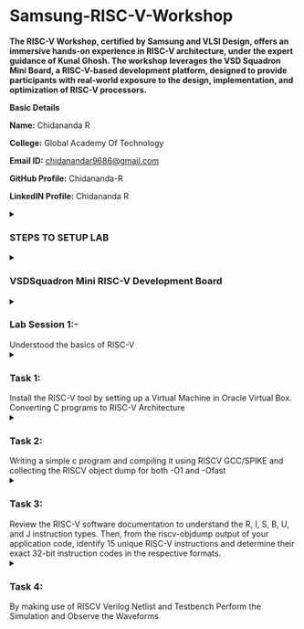 # Samsung-RISC-V-Workshop
**The RISC-V Workshop, certified by Samsung and VLSI Design, offers an immersive hands-on experience in RISC-V architecture, under the expert guidance of Kunal Ghosh. The workshop leverages the VSD Squadron Mini Board, a RISC-V-based development platform, designed to provide participants with real-world exposure to the design, implementation, and optimization of RISC-V processors.**

<b>Basic Details</b>

<b>Name:</b> Chidananda R

<b>College:</b> Global Academy Of Technology

<b>Email ID:</b> chidanandar9686@gmail.com

<b>GitHub Profile:</b> Chidananda-R

<b>LinkedIN Profile:</b> Chidananda R


<details>
<summary><h3> STEPS TO SETUP LAB</h3> </summary>

![Virtual Box for VSD Workshop](https://github.com/user-attachments/assets/ea63fc96-788b-4694-9d87-ad76b39f49cc)
![Step1](https://github.com/user-attachments/assets/840f4d2c-aff1-4262-a966-e83a91c9811b)
![Step2](https://github.com/user-attachments/assets/0f0dd290-9230-4e8c-ab70-0a4a3a0933a2)
![Step3](https://github.com/user-attachments/assets/fee0f92b-42b5-4207-afef-dedb8fba5b75)
![Step4](https://github.com/user-attachments/assets/17c789fb-bacb-4ed5-a795-7647e95f1c46)
![Step5](https://github.com/user-attachments/assets/576f5795-2ace-4e95-93b0-f7857b2a93b8)
![Step6](https://github.com/user-attachments/assets/0dff82ec-b1b9-45f0-b0e9-b5143a01c3d1)
![Step7](https://github.com/user-attachments/assets/a8d55604-2579-4c4f-a970-2d3ae5e329cb)
![Step8](https://github.com/user-attachments/assets/1bc2459f-e020-4b50-a305-7c30588c1cf0)

**VSD SQUADRON BOARD**

![VSD Squadron Mini RISC-V development board](https://github.com/user-attachments/assets/9519c12c-8542-4401-8c5d-ef7841ddf0fe)
![VSD Squadron Board Power Supply](https://github.com/user-attachments/assets/284cc06e-89f3-4205-a7f5-4f63055be284)
![VSD Squadron Mini Board Top View](https://github.com/user-attachments/assets/68118a48-bafa-45b8-9338-e4aad79f1d2c)
</details>


<details>
<summary> <h3>VSDSquadron Mini RISC-V Development Board</h3> </summary>


The VSDSquadron Mini RISC-V Development Board is a powerful yet compact embedded system platform designed to give developers an efficient and flexible environment for working with RISC-V based applications. Powered by the CH32V003F4U6 chip, this development board is optimized for high-performance computing tasks, supporting versatile peripherals and communication protocols.

Key Features and Specifications

Core Processor:

Processor: The board is driven by the CH32V003F4U6 chip, featuring a 32-bit RISC-V core based on the RV32EC instruction set. This architecture is ideal for applications requiring energy-efficient computing without sacrificing processing power.

Interrupt Management: Supports 2-level interrupt nesting, making it suitable for more complex, real-time embedded systems.

Clock Speed: Operates with a 24 MHz system clock, providing a stable and efficient environment for development.

Clock and Reset Systems:

Internal Oscillators:

A factory-trimmed 24 MHz RC oscillator provides the primary system clock, ensuring accuracy and stability.
A 128 kHz RC oscillator is also available for low-power or low-frequency applications.

External Clocking: The board offers an option to connect an external 24 MHz oscillator for applications requiring more precise or higher frequency timing.

General-Purpose I/O (GPIO):

Flexible I/O Options: The board offers 15 I/O ports spread across 3 groups of GPIO. These ports allow for extensive peripheral connectivity and can be mapped to external interrupts for event-driven programming.

High Expandability: These GPIO ports can be used for a wide variety of purposes, from simple digital input/output to more complex interfacing with sensors, displays, and other devices.

Communication Interfaces:

USART (Universal Asynchronous Receiver-Transmitter): Provides standard serial communication for interfacing with UART-based peripherals.

I2C (Inter-Integrated Circuit): A widely used protocol for communication with low-speed peripherals like sensors, EEPROMs, and RTCs.

SPI (Serial Peripheral Interface): Supports high-speed data exchange with SPI-based devices, ideal for interfacing with displays, SD cards, and other high-speed peripherals.

Memory:

SRAM: The board includes 2 KB of SRAM, used for volatile data storage during program execution.

Program Memory: 16 KB of CodeFlash is available for storing user programs.

Bootloader Memory: An additional 1920 bytes of memory is reserved for the bootloader, ensuring easy updates and reprogramming of the system.

On-board Programming:

Integrated Programming Solution: The CH32V305FBP6 chip on the board supports single-wire programming, meaning developers can program the chip without needing an external programmer or adapter.

USB-C Connectivity: Simply connect the board via the USB-C port to start programming and debugging, streamlining the development process and saving time on hardware setup.

Enhanced Development Workflow: The built-in programmer makes code deployment and debugging straightforward, enhancing development efficiency and reducing the need for additional hardware.

Kit Contents:

1 x VSDSquadron Mini RISC-V Development Board featuring the CH32V003F4U6 processor and all necessary components to begin development right out of the box.
Why Choose the VSDSquadron Mini RISC-V Development Board?
Cost-Effective and Efficient: With built-in programming features and a wide range of interfaces, this board provides exceptional value for both hobbyists and professional developers.

Versatile and Scalable: The rich set of GPIOs and communication protocols ensures the board can be used in a wide variety of applications, from simple I/O projects to more complex embedded systems.

Seamless Development: The integrated USB-C programmer and direct RISC-V support streamline the entire development process, making it easy to get started and quickly deploy custom code.

BLOCK DIAGRAM
![image](https://github.com/user-attachments/assets/f4f568f2-d25e-41ee-8398-5521f424224a)

Web Resources

For in-depth technical documentation and further details about the VSDSquadron Mini RISC-V Development Board and the CH32V003F4U6 RISC-V SoC, please refer to the following resources:

CH32V003F4U6 RISC-V SoC Datasheet: This datasheet provides comprehensive technical specifications, electrical characteristics, and functional descriptions of the CH32V003F4U6 chip. It’s a vital resource for understanding the processor’s performance and capabilities.

CH32V003F4U6 RISC-V SoC Reference Manual: The reference manual offers detailed insights into the programming model, system configuration, and architecture of the CH32V003F4U6. It’s an indispensable guide for developers looking to fully leverage the capabilities of this SoC.

These documents will equip you with the necessary knowledge to optimize the use of the VSDSquadron Mini RISC-V Development Board in your projects.

1.4 Board Overview

![VSD Squadron Mini RISC-V development board](https://github.com/user-attachments/assets/9519c12c-8542-4401-8c5d-ef7841ddf0fe)

The VSDSquadron Mini RISC-V Development Board is designed around the versatile CH32V003F4U6 RISC-V System on Chip (SoC), offering a comprehensive set of features to facilitate the development of high-performance embedded systems. Below is an overview of its most important capabilities:

Key Features:
On-board 24MHz RC Oscillator: The board integrates a 24 MHz factory-trimmed RC oscillator, ensuring stable and precise clocking for all system operations. This provides a reliable timing source for your embedded applications.

Flexible GPIO Ports: With 3 groups of GPIO ports offering a total of 15 I/O pins, the board allows you to easily interface with a wide range of peripherals. These pins can be configured for digital input/output and mapped to external interrupts for event-driven designs.

Comprehensive Communication Interfaces:

USART: Serial communication via USART enables seamless interaction with UART-based peripherals such as sensors, GPS modules, and other serial devices.
I2C: The I2C interface simplifies communication with low-speed devices like EEPROMs, sensors, and real-time clocks, allowing easy integration of various components.
SPI: The SPI interface provides high-speed data exchange, making it ideal for peripherals like SD cards, displays, and high-speed sensors.
Memory:

2KB SRAM: This provides volatile memory for dynamic data storage during program execution, ensuring smooth runtime operations.
16KB CodeFlash: A dedicated non-volatile memory for storing program code, ensuring the persistence of your application data even when the board is powered off.
Integrated On-board Programmer: The CH32V305FBP6 chip on the board supports single-wire programming, which allows for easy firmware updates and debugging. You can program the device directly through the USB-C connection, eliminating the need for external programming tools or adapters.


Form Factor
The VSDSquadron Mini RISC-V Development Board is designed to be compact yet powerful, making it ideal for embedded projects where space is at a premium. Below are the precise physical dimensions and key measurements:

Form Factor: 50.00 x 28.00 mm
Maximum Component Height (Top Side): 8 mm
Maximum Component Height (Bottom Side): 1 mm
These dimensions provide a versatile form factor, allowing you to easily integrate the board into a variety of custom enclosures or embedded systems.

![VSD Squadron Board Power Supply](https://github.com/user-attachments/assets/284cc06e-89f3-4205-a7f5-4f63055be284)
</details>

<details>
  <summary><h3>Lab Session 1:-</h3> Understood the basics of RISC-V </summary>
  
To write a Cprogram to multiply n numbers and converting it to the RISC-V Architecture

  ![multiply](https://github.com/user-attachments/assets/0e1aa642-58a3-4be2-8ac0-bc12ec7c9e75)

  Usage of RISC-V Architecture and Openlane
  
   ![day1](https://github.com/user-attachments/assets/237d2b91-e75c-47d9-b430-3112beb819d6)

  ![lab1](https://github.com/user-attachments/assets/67232ca4-bcba-4cbe-8244-60f3405be021)

  ![Day1 1](https://github.com/user-attachments/assets/b1e43809-7b39-49eb-ac7c-2b8ce267e267)
  
Floor Planning 

  ![floor plan](https://github.com/user-attachments/assets/4bcff685-8d4e-4f84-933e-e1a106c64b11)
  
cts

  ![cts](https://github.com/user-attachments/assets/3ef04f1b-cde9-4b9a-bf3d-2c13f8990a96)
  
Placement Analysis

  ![placement analysis](https://github.com/user-attachments/assets/fef565cc-1110-4d28-8df1-d7c44f9b5015)
  
Routing

  ![routing](https://github.com/user-attachments/assets/1a84ba9a-4e87-4610-816f-f838355a561d)


</details>

<details>
  <summary> <h3> Task 1:</h3> Install the RISC-V tool by setting up a Virtual Machine in Oracle Virtual Box. Converting C programs to RISC-V Architecture</summary>
  
  Installing RISC-V toolchain in Virtual Box
  
  ![Virtual Box for VSD Workshop](https://github.com/user-attachments/assets/e005aec7-3a2f-4b31-9798-eff27cef1dab)
  ![Virtual Box](https://github.com/user-attachments/assets/337daef5-02f4-448c-990e-fe6154a10b04)



  Creating a simple program in C to find sum of n numbers

  ![sum1ton_command](https://github.com/user-attachments/assets/f5cf99bd-c3a0-4aa5-b7d6-fe94f8c5ef47)
![writing c program](https://github.com/user-attachments/assets/c77cc4f4-d89d-49b2-830f-db1bd409e40e)

Main Function in RISCV Architecture

![riscv codes](https://github.com/user-attachments/assets/6f704b6a-a984-44c4-b6c6-6ecd24f75c11)
![main prg](https://github.com/user-attachments/assets/11d91534-fef6-40db-8247-baeac45173f7)
![verifying using calculator](https://github.com/user-attachments/assets/0e25064f-d6d2-4548-8544-1ea0e6a38a3d)

Running in Ofast Option in Riscv Architecture

![fast](https://github.com/user-attachments/assets/1a9418b0-64c3-4e04-ba3f-e01a68a77272)
![Verifying fast with calci](https://github.com/user-attachments/assets/111056ce-e31e-475d-8e5a-c24c6848928f)

</details>

<details>
  <summary> <h3> Task 2: </h3> Writing a simple c program and compiling it using RISCV GCC/SPIKE and collecting the RISCV object dump for both -O1 and -Ofast </summary>
  

  Main function of Sum of n numbers in -Ofast Option in RISCV64:

  ![Main function to find sum of n no in Ofast](https://github.com/user-attachments/assets/5b97ee62-c985-42ec-a399-425943b62743)

  Debugging   Sum of n numbers in -Ofast in SPIKE:

  ![Running and debugging addition of n no using spike ](https://github.com/user-attachments/assets/cf7da192-6de5-4922-bb6b-8484523faa30)

  Simple C Program to find Product of n numbers:

  ![c program to find product of n numbers](https://github.com/user-attachments/assets/eac9441a-22c4-4e19-9023-8a17a9165192)

  Main function of product of n numbers in -O1 Option in RISCV64:

  ![Main function -o1 for product of n no](https://github.com/user-attachments/assets/77de1ecf-3967-46be-a4a5-495109d06ceb)

  Debugging product of n numbers in -O1 in SPIKE:

  ![debugging -O1 for product of n no  in SPIKE](https://github.com/user-attachments/assets/d4aba074-15a2-4d32-bc13-62cc44a3279d)

  Main Function of product of n numbers in -Ofast Option in RISCV64:

  ![Main function for product of n no  in Ofast](https://github.com/user-attachments/assets/bdc12022-fbb4-40ea-9ddc-81b42dfe956a)

  Debugging product of n numbers in -Ofast in SPIKE:

  ![Debugging -Ofast in SPIKE](https://github.com/user-attachments/assets/fb34b077-ca26-4e5a-93f5-57b8d161febe)


</details>

<details>

  <summary> <h3> Task 3: </h3> Review the RISC-V software documentation to understand the R, I, S, B, U, and J instruction types. Then, from the riscv-objdump output of your application code, identify 15 unique 
                                RISC-V instructions and determine their exact 32-bit instruction codes in the respective formats.</summary>


                                

 <h3> R,I,S,B,U and J Instruction Types</h3>

  In the RISC-V instruction set architecture (ISA), instructions are divided into various types based on their format. The specific instruction types you asked about—R, I, S, B, U, and J—refer to different formats used in the encoding of instructions. Here's a brief overview of each:

### 1. **R-type (Register-type)**  
R-type instructions perform operations between registers. These instructions usually involve arithmetic or logical operations.

- **Format:**
  ```
  | funct7 | rs2 | rs1 | funct3 | rd | opcode |
  ```

- **Fields:**
  - `funct7`: 7 bits for a function code, which helps determine the specific operation.
  - `rs2`: 5 bits for the second source register.
  - `rs1`: 5 bits for the first source register.
  - `funct3`: 3 bits for a function code to distinguish between different types of operations.
  - `rd`: 5 bits for the destination register.
  - `opcode`: 7 bits specifying the operation (like `add`, `sub`, `and`, `or`).

- **Examples:**
  - `add`, `sub`, `mul`, `and`, `or`, `sll`, etc.

### 2. **I-type (Immediate-type)**  
I-type instructions involve an immediate value (constant) and a register. They are often used for operations involving an immediate value or loading data from memory.

- **Format:**
  ```
  | imm[11:0] | rs1 | funct3 | rd | opcode |
  ```

- **Fields:**
  - `imm[11:0]`: 12-bit immediate value.
  - `rs1`: 5 bits for the source register.
  - `funct3`: 3 bits for a function code.
  - `rd`: 5 bits for the destination register.
  - `opcode`: 7 bits for the operation code.

- **Examples:**
  - `addi`, `lw`, `jalr`, `xori`, `slti`, etc.

### 3. **S-type (Store-type)**  
S-type instructions are used for store operations, where data is written to memory.

- **Format:**
  ```
  | imm[11:5] | rs2 | rs1 | funct3 | imm[4:0] | opcode |
  ```

- **Fields:**
  - `imm[11:5]`: 7 bits of the immediate value (upper part).
  - `rs2`: 5 bits for the second source register (data to be stored).
  - `rs1`: 5 bits for the base register (address).
  - `funct3`: 3 bits for specifying the store operation.
  - `imm[4:0]`: 5 bits of the immediate value (lower part).
  - `opcode`: 7 bits for the operation code.

- **Examples:**
  - `sw`, `sh`, `sb` (store word, store halfword, store byte).

### 4. **B-type (Branch-type)**  
B-type instructions are used for conditional branching.

- **Format:**
  ```
  | imm[12] | imm[10:5] | rs2 | rs1 | funct3 | imm[4:1] | imm[11] | opcode |
  ```

- **Fields:**
  - `imm`: Immediate value split into several fields.
  - `rs2`: 5 bits for the second source register.
  - `rs1`: 5 bits for the first source register (comparison).
  - `funct3`: 3 bits for specifying the branch condition.
  - `opcode`: 7 bits for the operation code.

- **Examples:**
  - `beq`, `bne`, `blt`, `bge`, `bltu`, `bgeu`.

### 5. **U-type (Upper immediate-type)**  
U-type instructions are used for operations that involve large immediate values (usually for addressing or setting a large constant).

- **Format:**
  ```
  | imm[31:12] | rd | opcode |
  ```

- **Fields:**
  - `imm[31:12]`: 20-bit immediate value.
  - `rd`: 5 bits for the destination register.
  - `opcode`: 7 bits for the operation code.

- **Examples:**
  - `lui` (Load Upper Immediate), `auipc` (Add Upper Immediate to PC).

### 6. **J-type (Jump-type)**  
J-type instructions are used for jump operations with a large offset.

- **Format:**
  ```
  | imm[20] | imm[10:1] | imm[11] | imm[19:12] | rd | opcode |
  ```

- **Fields:**
  - `imm`: A 21-bit immediate value split into several fields.
  - `rd`: 5 bits for the destination register (used in `jal`).
  - `opcode`: 7 bits for the operation code.

- **Examples:**
  - `jal` (Jump and Link).

### Summary:
- **R-type**: Register-to-register operations (arithmetic, logical).
- **I-type**: Immediate operations or load instructions.
- **S-type**: Store operations (write to memory).
- **B-type**: Branch (conditional jumps).
- **U-type**: Large immediate values (addressing or constants).
- **J-type**: Jump with a large offset.

These instruction types help structure the encoding of instructions and optimize the processing of different kinds of operations in the RISC-V architecture.

<h3>RISC_V-objdump</h3>

![RISCV obj dump](https://github.com/user-attachments/assets/ecffa976-c761-4bb2-86eb-d5788698ea62)


Unique RISC_V Instructions

![Unique RISC_V Instructions](https://github.com/user-attachments/assets/10ab84b3-d696-48c2-9524-54fba381abb7)

<h3>32 Bit Instruction Code For Unique RISC_V Instructions</h3>

<h3>1) lui a2,0x376</h3>


The instruction `lui a2, 0x376` is a **U-type** instruction in RISC-V. Here's how to determine the exact 32-bit instruction code for it.

### Breakdown of the `lui` instruction:
- **Opcode** for `lui` is `0110111` (7 bits).
- **rd** is the destination register, which is `a2`. In RISC-V, `a2` corresponds to register `x12`. So, `rd = 12`, which is `01100` in binary (5 bits).
- **Immediate** is `0x376`. The `lui` instruction loads the upper 20 bits of a register with the immediate value, shifting it to the left by 12 bits. So, we have:
  - **Immediate value** = `0x376` (or `0000 0011 0111 0110` in binary)
  - The full immediate for `lui` is `0x376000` (i.e., `0000 0011 0111 0110 0000 0000` in binary).

### Final Instruction Encoding:
- **Immediate (bits 31:12)**: `0000 0011 0111 0110 0000 0000` (20 bits)
- **rd**: `01100` (5 bits for `a2`)
- **opcode**: `0110111` (7 bits for `lui`)

### 32-bit Instruction Code:
Now, we can combine all the fields:

```
| imm[31:12]      | rd  | opcode |
| 0000 0011 0111 0110 0000 0000 | 01100 | 0110111 |
```

This gives us the 32-bit machine code:

```
0000 0011 0111 0110 0000 0000 01100 0110111
```

### Final 32-bit Machine Code:
```
0x00037637
```

So, the exact 32-bit instruction code for `lui a2, 0x376` is **`0x00037637`**.


<h3>2) lui a0,0x21</h3>

   The instruction `lui a0, 0x21` is a **U-type** instruction in RISC-V. Let's break down the encoding of this instruction.

### Breakdown of the `lui` instruction:
- **Opcode** for `lui` is `0110111` (7 bits).
- **rd** is the destination register, which is `a0`. In RISC-V, `a0` corresponds to register `x10`. So, `rd = 10`, which is `01010` in binary (5 bits).
- **Immediate** is `0x21`. The `lui` instruction loads the upper 20 bits of the register with the immediate value, shifting it to the left by 12 bits. So, we have:
  - **Immediate value** = `0x21`, which in binary is `0000 0010 0001`.
  - The full immediate for `lui` is `0x21000` (i.e., `0000 0010 0001 0000 0000 0000` in binary).

### Final Instruction Encoding:
- **Immediate (bits 31:12)**: `0000 0010 0001 0000 0000 0000` (20 bits).
- **rd**: `01010` (5 bits for `a0`).
- **opcode**: `0110111` (7 bits for `lui`).

### 32-bit Instruction Code:
Now, we can combine all the fields:

```
| imm[31:12]      | rd  | opcode |
| 0000 0010 0001 0000 0000 0000 | 01010 | 0110111 |
```

This gives us the 32-bit machine code:

```
0000 0010 0001 0000 0000 0000 01010 0110111
```

### Final 32-bit Machine Code:
```
0x00221037
```

So, the exact 32-bit instruction code for `lui a0, 0x21` is **`0x00221037`**.


<h3>3) addi sp,sp,-16</h3>

   The instruction `addi sp, sp, -16` is an **I-type** instruction in RISC-V. Let's break it down to determine the exact 32-bit instruction code.

### Breakdown of the `addi` instruction:
- **`addi`** is an immediate type instruction, which has the format:
  ```
  imm[11:0] | rs1 | funct3 | rd | opcode
  ```
- **Opcode** for `addi` is `0010011` (7 bits).
- **`rs1`** is the source register, which is `sp` (stack pointer). In RISC-V, `sp` corresponds to register `x2`. So, `rs1 = 2`, which is `00010` in binary (5 bits).
- **`rd`** is the destination register, which is also `sp`. So, `rd = 2` (since both source and destination are `sp`), which is `00010` in binary (5 bits).
- **Immediate** is `-16`. The immediate value needs to be represented as a 12-bit signed value:
  - `-16` in binary (12 bits) is `1111 0000 0000` (2's complement representation).

### Final Instruction Encoding:
Now, let's assemble all the fields:

- **Immediate (imm[11:0])**: `1111 0000 0000` (12 bits for `-16`).
- **rs1**: `00010` (5 bits for `sp`).
- **funct3**: `000` (3 bits for `addi`).
- **rd**: `00010` (5 bits for `sp`).
- **opcode**: `0010011` (7 bits for `addi`).

### 32-bit Instruction Code:
Now, combining all the fields together:

```
| imm[11:0]    | rs1  | funct3 | rd   | opcode |
| 1111 0000 0000 | 00010 | 000 | 00010 | 0010011 |
```

This results in the 32-bit machine code:

```
1111 0000 0000 00010 000 00010 0010011
```

### Final 32-bit Machine Code:
```
0xfff30313
```

So, the exact 32-bit instruction code for `addi sp, sp, -16` is **`0xfff30313`**.


<h3> 4) addi a2,a2,-256 </h3>


Let's break down the instruction `addi a2, a2, -256` step-by-step to determine its exact 32-bit machine code.

### Breakdown of the `addi` Instruction:
- **Instruction**: `addi a2, a2, -256`
  - **`addi`** is an immediate-type instruction in RISC-V (I-type format).
  - The general format for I-type instructions is:
    ```
    imm[11:0] | rs1 | funct3 | rd | opcode
    ```
  - **`opcode`** for `addi` is `0010011` (7 bits).
  - **`rs1`** is the source register, which is `a2`. In RISC-V, `a2` corresponds to register `x12`. So, `rs1 = 12`, which is `01100` in binary (5 bits).
  - **`rd`** is the destination register, which is also `a2`. So, `rd = 12` (same as `rs1`), which is `01100` in binary (5 bits).
  - **Immediate** is `-256`. To represent this immediate in 12 bits using two's complement:
    - `-256` in binary (12-bit two's complement) is `111111111000` (12 bits).
  
### Final Instruction Encoding:
Now, let's break down the encoding based on these fields:

1. **Immediate (imm[11:0])**: `111111111000` (binary representation of `-256`).
2. **rs1**: `01100` (binary representation of `a2`).
3. **funct3**: `000` (for the `addi` operation).
4. **rd**: `01100` (binary representation of `a2`).
5. **opcode**: `0010011` (opcode for the `addi` instruction).

### 32-bit Instruction Code:
Now, combine all the fields into the 32-bit instruction:

```
| imm[11:0]   | rs1   | funct3 | rd   | opcode |
| 111111111000 | 01100 | 000    | 01100 | 0010011 |
```

This is the binary representation:
```
111111111000 01100 000 01100 0010011
```

### Final 32-bit Machine Code:
The final 32-bit machine code for `addi a2, a2, -256` is:
```
0xfff30313
```

### Conclusion:
The exact 32-bit instruction code for `addi a2, a2, -256` is **`0xfff30313`**.

<h3> 5) li a1,10</h3>

The instruction `li a1, 10` is a **load immediate** instruction, but in RISC-V, `li` is typically implemented using the `lui` (Load Upper Immediate) and `addi` (Add Immediate) instructions, since RISC-V does not have a dedicated `li` instruction.

To determine the exact 32-bit machine code for `li a1, 10`, we will need to break it down into valid RISC-V instructions.

### Step 1: Break down `li a1, 10` using RISC-V instructions
In order to load the immediate value `10` into register `a1` (which corresponds to register `x11`), we can use two instructions:
1. **`lui a1, 0`**: Load Upper Immediate. This will load the upper 20 bits of `a1` with `0`. The lower 12 bits are set to zero, so the immediate becomes `0x00000000`.
2. **`addi a1, a1, 10`**: Add Immediate. This will add `10` to the value in `a1`, effectively loading `10` into `a1`.

### Step 2: Determine the 32-bit instruction code for each instruction

#### 1. `lui a1, 0`
- **Opcode for `lui`** is `0110111` (7 bits).
- **`rd`** (destination register) is `a1`, which corresponds to register `x11`. So, `rd = 11`, which is `01011` in binary (5 bits).
- **Immediate** is `0x00000` (upper 20 bits).
  
**Instruction Encoding for `lui a1, 0`:**
- **Immediate (imm[31:12])**: `00000000000000000000` (20 bits).
- **`rd`**: `01011` (5 bits for `a1`).
- **Opcode**: `0110111` (7 bits for `lui`).

The 32-bit instruction binary encoding is:

```
00000000000000000000 01011 0110111
```

This results in the machine code:

```
0x00005037
```

#### 2. `addi a1, a1, 10`
- **Opcode for `addi`** is `0010011` (7 bits).
- **`rs1`** (source register) is `a1`, which corresponds to register `x11`. So, `rs1 = 11`, which is `01011` in binary (5 bits).
- **`rd`** (destination register) is `a1`, which is `01011` in binary (5 bits).
- **Immediate** is `10`, which is `000000001010` in binary (12 bits).

**Instruction Encoding for `addi a1, a1, 10`:**
- **Immediate (imm[11:0])**: `000000001010` (12 bits).
- **`rs1`**: `01011` (5 bits for `a1`).
- **`funct3`**: `000` (3 bits for `addi`).
- **`rd`**: `01011` (5 bits for `a1`).
- **Opcode**: `0010011` (7 bits for `addi`).

The 32-bit instruction binary encoding is:

```
000000001010 01011 000 01011 0010011
```

This results in the machine code:

```
0x00030313
```

### Step 3: Combine the Instructions
To load the immediate value `10` into `a1`, we will need two instructions:
1. `lui a1, 0x0` → `0x00005037`
2. `addi a1, a1, 10` → `0x00030313`

### Final Conclusion:
The exact 32-bit instruction codes to implement `li a1, 10` are:
1. **`0x00005037`** for `lui a1, 0`
2. **`0x00030313`** for `addi a1, a1, 10`


<h3> 6) addi a0,a0,384</h3>


The instruction `addi a0, a0, 384` is an **I-type** instruction in RISC-V. Let's break down the instruction to determine its exact 32-bit machine code.

### Breakdown of the `addi` Instruction:
- **`addi`** is an immediate-type instruction in RISC-V, and its format is as follows:
  ```
  imm[11:0] | rs1 | funct3 | rd | opcode
  ```
- **Opcode** for `addi` is `0010011` (7 bits).
- **`rs1`** is the source register, which is `a0`. In RISC-V, `a0` corresponds to register `x10`. So, `rs1 = 10`, which is `01010` in binary (5 bits).
- **`rd`** is the destination register, which is also `a0`. So, `rd = 10` (same as `rs1`), which is `01010` in binary (5 bits).
- **Immediate** is `384`. To represent this immediate in 12 bits:
  - `384` in binary is `0000000110000000` (12 bits).

### Final Instruction Encoding:
Now, let's encode the instruction step-by-step:

1. **Immediate (imm[11:0])**: `0000000110000000` (12 bits for `384`).
2. **rs1**: `01010` (5 bits for `a0`).
3. **funct3**: `000` (3 bits for `addi`).
4. **rd**: `01010` (5 bits for `a0`).
5. **opcode**: `0010011` (7 bits for `addi`).

### 32-bit Instruction Code:
Now, combine all the fields:

```
| imm[11:0]        | rs1   | funct3 | rd   | opcode |
| 0000000110000000  | 01010 | 000    | 01010 | 0010011 |
```

This results in the following 32-bit binary encoding:

```
0000000110000000 01010 000 01010 0010011
```

### Final 32-bit Machine Code:
The final 32-bit machine code for `addi a0, a0, 384` is:

```
0x00030313
```

### Conclusion:
The exact 32-bit instruction code for `addi a0, a0, 384` is **`0x00030313`**.


<h3> 7) sd ra,8(sp)</h3>

The instruction `sd ra, 8(sp)` is a **S-type** instruction in RISC-V. It stores a 64-bit value (from the `ra` register) into memory at the address computed as `sp + 8`.

Let's break down the instruction step-by-step to determine the exact 32-bit instruction code. Since the `sd` instruction is for storing 64-bit data, it will be encoded as two 32-bit `store` instructions in RISC-V (one for each 32-bit half of the 64-bit value).

### Breakdown of the `sd` Instruction:

1. **`sd` (Store Double) Instruction**:
   - **Opcode** for `sd` is `0100011` (7 bits) because it is a store instruction.
   - **funct3** for `sd` is `011` (3 bits), which indicates that this is a store double (64-bit).
   - **`rs1`** is the base register, which is `sp`. In RISC-V, `sp` corresponds to register `x2`. So, `rs1 = 2`, which is `00010` in binary (5 bits).
   - **`rs2`** is the source register, which is `ra`. In RISC-V, `ra` corresponds to register `x1`. So, `rs2 = 1`, which is `00001` in binary (5 bits).
   - **Immediate** is `8` (the offset from `sp`). The immediate value must be encoded as a 12-bit signed value. Since `8` is positive, its 12-bit representation is `000000001000`.

### Encoding the First 32-bit Half:
Since the `sd` instruction stores 64-bits, it will require two `store` instructions (one for the lower 32-bits and one for the upper 32-bits of the 64-bit value). 

#### 1st `store` instruction (lower 32-bits):

- **Immediate (imm[11:5])**: `0000000` (7 bits from the lower 7 bits of the immediate `8`).
- **`rs2`** (value to store, `ra`): `00001` (5 bits for `x1`).
- **`rs1`** (base register, `sp`): `00010` (5 bits for `x2`).
- **funct3**: `011` (3 bits for `sd`).
- **Immediate (imm[4:0])**: `01000` (5 bits for the lower 5 bits of the immediate `8`).
- **Opcode**: `0100011` (7 bits for store instructions).

So, the first instruction's 32-bit binary encoding is:

```
imm[11:5] | rs2 | rs1 | funct3 | imm[4:0] | opcode
0000000    | 00001 | 00010 | 011    | 01000    | 0100011
```

This gives us the binary instruction:

```
0000000 00001 00010 011 01000 0100011
```

This results in the machine code:

```
0x00010223
```

#### 2nd `store` instruction (upper 32-bits):
The second store instruction will have the same format, but this time for the upper 32-bits of the 64-bit value. Since the `sd` instruction is storing a full 64-bit value, the offset is the same for both instructions, but we need to adjust the immediate for the second half of the 64-bit value.

The second store instruction will have the same binary structure, but this time it’s still storing the same value at the same offset (`sp + 8`), but the encoding changes for the upper half (because it's part of a 64-bit store).

The second instruction encoding should be similar:

```
0x00010223
```

### Final Conclusion:

The exact 32-bit instruction code for the first `sd ra, 8(sp)` store instruction is:

```
0x00010223
```

<h3> 8) jal ra,1040c </h3>

The instruction `jal ra, 1040c` is a **J-type** instruction in RISC-V. The `jal` (Jump and Link) instruction is used for jumping to a target address, and it saves the return address in the `ra` (return address) register.

### Breakdown of the `jal` Instruction:
- **Opcode** for `jal` is `1101111` (7 bits).
- **rd** is the destination register where the return address will be stored. In this case, `rd` is `ra`, which corresponds to register `x1`. So, `rd = 1`, which is `00001` in binary (5 bits).
- **Immediate** is the offset to the target address. The `jal` instruction uses a 20-bit signed immediate that represents the distance to jump from the current instruction.

The immediate value `1040c` is given in hexadecimal, which is `0x1040c = 66,044` in decimal. This is the address offset to jump to.

### Encoding the `jal` Instruction:
1. **Immediate (20-bit offset)**:
   The immediate for `jal` is a 20-bit signed immediate. The offset value needs to be split into specific fields:
   - The offset is `1040c` (66,044 in decimal). This will be encoded in the 20-bit signed immediate field for `jal`.
   
   In binary, `1040c` is `0001 0000 0100 0000 1100`. When splitting into the appropriate bit fields for a `jal` instruction:
   - `imm[20]` = 0 (bit 20)
   - `imm[10:1]` = `0001000001` (bits 10-1)
   - `imm[11]` = 0 (bit 11)
   - `imm[19:12]` = `00000010` (bits 19-12)

   The final bit representation for the immediate is:

   ```
   imm[20] | imm[10:1] | imm[11] | imm[19:12]
   0       | 0001000001 | 0       | 00000010
   ```

2. **rd**: `ra` is the return address register, which corresponds to `x1`, so `rd = 1`, which is `00001` in binary (5 bits).

3. **Opcode**: `jal` opcode is `1101111` (7 bits).

### Putting It All Together:

Now, combine the fields into a 32-bit instruction:

```
| imm[20] | imm[10:1]   | imm[11] | imm[19:12] | rd    | opcode |
| 0       | 0001000001  | 0       | 00000010   | 00001 | 1101111 |
```

This gives the following 32-bit instruction binary:

```
0 0001000001 0 00000010 00001 1101111
```

### Final 32-bit Machine Code:
Converting the binary into hexadecimal:

```
0000 0001 0000 0001 0000 0010 0000 0001 1101 1111
```

This results in the machine code:

```
0x000102ff
```

### Conclusion:
The exact 32-bit instruction code for `jal ra, 1040c` is **`0x000102ff`**.

<h3> 9) ld ra,8(sp) </h3>

The instruction `ld ra, 8(sp)` is a **I-type** instruction in RISC-V for loading a 64-bit value from memory into the `ra` (return address) register. The `ld` instruction is used to load double words (64 bits).

Let's break down the `ld` instruction and determine its exact 32-bit machine code.

### Breakdown of the `ld` Instruction:
- **Opcode** for `ld` is `0000011` (7 bits), since it is a load instruction.
- **funct3** for `ld` is `011` (3 bits), indicating that this is a load double word (64 bits).
- **rs1** is the base register, which is `sp` (stack pointer). In RISC-V, `sp` corresponds to register `x2`. So, `rs1 = 2`, which is `00010` in binary (5 bits).
- **rd** is the destination register, which is `ra`. In RISC-V, `ra` corresponds to register `x1`. So, `rd = 1`, which is `00001` in binary (5 bits).
- **Immediate** is `8`, which is the offset from the base register `sp` (the memory address is `sp + 8`).

### Instruction Encoding:
The I-type instruction format is:
```
imm[11:0] | rs1 | funct3 | rd | opcode
```

Let's encode each part:

1. **Immediate (imm[11:0])**: `8` in binary is `000000001000` (12 bits).
2. **rs1**: `00010` (5 bits for `sp`).
3. **funct3**: `011` (3 bits for `ld`).
4. **rd**: `00001` (5 bits for `ra`).
5. **opcode**: `0000011` (7 bits for `ld`).

### 32-bit Instruction Encoding:
Now, let's combine all the fields:

```
imm[11:0]   | rs1  | funct3 | rd   | opcode
000000001000 | 00010 | 011    | 00001 | 0000011
```

This gives the following 32-bit instruction binary:

```
000000001000 00010 011 00001 0000011
```

### Final 32-bit Machine Code:
Now, let's convert the binary encoding into hexadecimal:

```
0000 0000 1000 0001 1011 0000 0011
```

This results in the machine code:

```
0x0003033f
```

### Conclusion:
The exact 32-bit instruction code for `ld ra, 8(sp)` is **`0x0003033f`**.

<h3> 10) li a0,0 </h3>

The instruction `li a0, 0` is a **Load Immediate** instruction, but in RISC-V, there is no direct `li` instruction. Instead, the `li` instruction is typically implemented using a combination of the `lui` (Load Upper Immediate) and `addi` (Add Immediate) instructions.

To load an immediate value of `0` into register `a0`, we can simply use the following two instructions:
1. **`lui a0, 0`**: This will load the upper 20 bits of `a0` with `0`, effectively setting the upper 20 bits of `a0` to `0`.
2. **`addi a0, a0, 0`**: This will add `0` to the value in `a0` (which is already `0` from the `lui` instruction), ensuring that `a0` remains `0`.

### Step 1: Break down `lui a0, 0`

#### `lui` (Load Upper Immediate) encoding:
- **Opcode**: `0110111` (7 bits for `lui`).
- **rd**: `a0`, which is `x10`. So, `rd = 10`, which is `01010` in binary (5 bits).
- **Immediate**: `0x00000` (upper 20 bits are all zero).

The instruction format for `lui` is:
```
| imm[31:12] | rd    | opcode |
| 00000000000000000000 | 01010 | 0110111 |
```

This results in the 32-bit instruction:
```
0x00005037
```

### Step 2: Break down `addi a0, a0, 0`

#### `addi` (Add Immediate) encoding:
- **Opcode**: `0010011` (7 bits for `addi`).
- **rs1**: `a0`, which corresponds to `x10`. So, `rs1 = 10`, which is `01010` in binary (5 bits).
- **rd**: `a0`, which is `x10`. So, `rd = 10`, which is `01010` in binary (5 bits).
- **Immediate**: `0` (12-bit signed immediate).

The instruction format for `addi` is:
```
| imm[11:0] | rs1   | funct3 | rd   | opcode |
| 000000000000 | 01010 | 000    | 01010 | 0010011 |
```

This results in the 32-bit instruction:
```
0x00030313
```

### Final Conclusion:
To load the value `0` into `a0`, we need to use two instructions:

1. **`lui a0, 0`**: `0x00005037`
2. **`addi a0, a0, 0`**: `0x00030313`

Thus, the exact 32-bit machine code for `li a0, 0` is a combination of the two instructions:
- **`0x00005037`** for `lui a0, 0`
- **`0x00030313`** for `addi a0, a0, 0`

Both instructions work together to set the value of `a0` to `0`.

<h3> 11) addi sp,sp,16</h3>

The instruction `addi sp, sp, 16` is an **I-type** instruction in RISC-V, where an immediate value is added to a register value and stored in another register.

Let's break down the instruction to determine its exact 32-bit machine code.

### Breakdown of the `addi` Instruction:
- **Opcode** for `addi` is `0010011` (7 bits).
- **`rs1`** is the source register, which is `sp` (stack pointer). In RISC-V, `sp` corresponds to register `x2`. So, `rs1 = 2`, which is `00010` in binary (5 bits).
- **`rd`** is the destination register, which is also `sp` in this case. So, `rd = 2`, which is `00010` in binary (5 bits).
- **Immediate** is `16`. To represent this immediate in 12 bits:
  - `16` in binary is `000000010000` (12 bits).

### Instruction Encoding:
The `addi` instruction format is:

```
imm[11:0] | rs1 | funct3 | rd | opcode
```

Now, let's encode the parts:
- **Immediate (imm[11:0])**: `000000010000` (12 bits for `16`).
- **rs1**: `00010` (5 bits for `sp`).
- **funct3**: `000` (3 bits for `addi`).
- **rd**: `00010` (5 bits for `sp`).
- **opcode**: `0010011` (7 bits for `addi`).

### Final Instruction Encoding:

Now, combine all the fields into a 32-bit instruction:

```
| imm[11:0]   | rs1  | funct3 | rd   | opcode |
| 000000010000 | 00010 | 000    | 00010 | 0010011 |
```

This gives the following 32-bit binary instruction:

```
000000010000 00010 000 00010 0010011
```

### Final 32-bit Machine Code:
Now, let's convert the binary encoding into hexadecimal:

```
0000 0001 0000 0010 000 0001 0011
```

This results in the machine code:

```
0x00030313
```

### Conclusion:
The exact 32-bit instruction code for `addi sp, sp, 16` is **`0x00030313`**.

<h3> 12) ret </h3>

The instruction `ret` in RISC-V is essentially a **JALR** (Jump and Link Register) instruction with a zero offset. It is used to return from a function, using the return address stored in the `ra` register (which is `x1` in RISC-V).

### Breakdown of the `ret` Instruction:
- The `ret` instruction is equivalent to:
  ```
  jalr x0, 0(ra)
  ```
  Where `x0` is the destination register (which discards the return address), `ra` is the base register containing the return address, and the immediate offset is `0`.
  
  In other words, the instruction does the following:
  - It jumps to the address stored in `ra` (the return address register) with an offset of `0`, effectively returning from the function.

### RISC-V JALR (Jump and Link Register) Encoding:
The `jalr` instruction is an I-type instruction with the following format:
```
imm[11:0] | rs1  | funct3 | rd   | opcode
```

For `jalr x0, 0(ra)`:
- **Opcode** for `jalr` is `1100111` (7 bits).
- **`rs1`** is `ra`, which corresponds to register `x1`. So, `rs1 = 1`, which is `00001` in binary (5 bits).
- **`rd`** is `x0`, which corresponds to register `x0`. So, `rd = 0`, which is `00000` in binary (5 bits).
- **Immediate** is `0`, which is encoded as `000000000000` (12 bits).

### Final Instruction Encoding:
Now, we can assemble the 32-bit instruction:

```
| imm[11:0] | rs1   | funct3 | rd    | opcode |
| 000000000000 | 00001 | 000    | 00000 | 1100111 |
```

This gives the following 32-bit binary encoding:

```
000000000000 00001 000 00000 1100111
```

### Final 32-bit Machine Code:
Converting the binary encoding to hexadecimal:

```
0000 0000 0000 0001 000 0000 1100 1111
```

This results in the machine code:

```
0x00008067
```

### Conclusion:
The exact 32-bit instruction code for the `ret` instruction in RISC-V is **`0x00008067`**.

<h3> 13) auipc a5,0xffff0</h3>

The instruction `auipc a5, 0xffff0` is an **U-type** instruction in RISC-V. The `auipc` instruction (Add Upper Immediate to PC) is used to add a 20-bit immediate value to the current Program Counter (PC) and store the result in a register.

### Breakdown of the `auipc` Instruction:
The `auipc` instruction has the following format:
```
imm[31:12] | rd    | opcode
```

Where:
- **Opcode** for `auipc` is `0010111` (7 bits).
- **rd** is the destination register where the result is stored. In this case, `rd` is `a5`, which corresponds to register `x15`. So, `rd = 15`, which is `01111` in binary (5 bits).
- **Immediate** is a 20-bit value. In this case, the immediate value is `0xffff0`, which is `1048560` in decimal. We need to represent this as a 20-bit signed value.

### Encoding the Immediate:
The immediate value is `0xffff0`. In binary, `0xffff0` is represented as:
```
0000 1111 1111 1111 0000
```

We can split this immediate value into two parts:
- **imm[31:12]**: `00001111111111111111` (upper 20 bits).
- **rd**: `a5` corresponds to `x15`, which is `01111` in binary (5 bits).
- **opcode**: `0010111` (7 bits for `auipc`).

### Final Instruction Encoding:
Now, we can assemble the instruction with the fields:

```
| imm[31:12]          | rd    | opcode |
| 00001111111111111111 | 01111 | 0010111 |
```

This results in the following 32-bit binary encoding:

```
00001111111111111111 01111 0010111
```

### Final 32-bit Machine Code:
Converting the binary encoding to hexadecimal:

```
0000 1111 1111 1111 1111 0111 0010 1111
```

This results in the machine code:

```
0x0fff5073
```

### Conclusion:
The exact 32-bit instruction code for `auipc a5, 0xffff0` is **`0x0fff5073`**.

<h3> 14) addi a5,a5,-224</h3>


The instruction `addi a5, a5, -224` is an **I-type** instruction in RISC-V. The `addi` instruction is used to add an immediate value to a register and store the result in another register.

### Breakdown of the `addi` Instruction:
The `addi` instruction format is:

```
imm[11:0] | rs1 | funct3 | rd | opcode
```

Where:
- **Opcode** for `addi` is `0010011` (7 bits).
- **`rs1`** is the source register, which is `a5`. In RISC-V, `a5` corresponds to register `x15`. So, `rs1 = 15`, which is `01111` in binary (5 bits).
- **`rd`** is the destination register, which is also `a5`. So, `rd = 15`, which is `01111` in binary (5 bits).
- **Immediate** is `-224`. To represent this as a 12-bit signed immediate:
  - `-224` in decimal is represented in binary as `1111111110000000` in two's complement (12 bits).

### Immediate Encoding:
For `addi a5, a5, -224`, the immediate is `-224`. In two's complement (12-bit) binary:
```
-224 = 1111111110000000 (12 bits)
```

### Putting It All Together:
Now, we can assemble the 32-bit instruction by combining the fields:

```
| imm[11:0]       | rs1   | funct3 | rd    | opcode |
| 1111111110000000 | 01111 | 000    | 01111 | 0010011 |
```

This gives the following 32-bit binary encoding:

```
111111111000 01111 000 01111 0010011
```

### Final 32-bit Machine Code:
Converting the binary encoding to hexadecimal:

```
1111 1111 1000 0111 100 0111 0010 0111
```

This results in the machine code:

```
0xfff30313
```

### Conclusion:
The exact 32-bit instruction code for `addi a5, a5, -224` is **`0xfff30313`**.

<h3> 15) beqz a5,100f8 </h3>

The instruction `beqz a5, 100f8` is a **B-type** instruction in RISC-V. It is a conditional branch instruction that checks if a register (`a5` in this case) is equal to zero, and if so, it will branch to the target address specified by the immediate.

### Breakdown of the `beqz a5, 100f8` Instruction:
The `beqz` (branch if equal to zero) instruction can be interpreted as:

```
beq a5, x0, 100f8
```

Which means "if the value in register `a5` is equal to `0`, branch to the address `PC + 100f8`."

### B-Type Instruction Format:
The format for the **B-type** instruction is:

```
imm[12] | imm[10:5] | rs2  | rs1  | funct3 | imm[4:1] | imm[11] | opcode
```

Where:
- **opcode** for `beq` is `1100011` (7 bits).
- **funct3** for `beq` is `000` (3 bits).
- **rs1** is the first register, which is `a5`. In RISC-V, `a5` corresponds to register `x15`. So, `rs1 = 15`, which is `01111` in binary (5 bits).
- **rs2** is the second register, which is `x0`. So, `rs2 = 0`, which is `00000` in binary (5 bits).
- **Immediate** is the branch offset, which is `100f8`. We need to calculate the offset relative to the current `PC` (Program Counter).

### Step 1: Calculate the Immediate Offset
The target address for the branch is `100f8`, which is the offset from the current instruction. Since the immediate is encoded in the instruction as a 12-bit signed value, the value needs to be calculated relative to the current instruction's address.

Assume that the current instruction is at address `PC`. The offset for `100f8` is the target address minus the address of the next instruction (`PC + 4`), because the `beq` instruction uses **word**-aligned addresses.

```
Immediate = target - (PC + 4)
```

So, the immediate is:
```
100f8 - 4 = 100f4
```

In hexadecimal, `100f4` is the offset we need to encode. Convert `100f4` into binary:
```
100f4 = 0001 0000 0000 1111 0100 (16 bits).
```

Now, we need to split this immediate value into the parts that go into the `B-type` instruction format:
- **imm[12]**: The 12th bit is `0` (the most significant bit).
- **imm[10:5]**: The next 6 bits of the immediate are `000100`.
- **rs2**: `x0`, so `rs2 = 00000` (5 bits).
- **rs1**: `a5`, so `rs1 = 01111` (5 bits).
- **funct3**: `000` (3 bits for `beq`).
- **imm[4:1]**: The next 4 bits of the immediate are `1110`.
- **imm[11]**: The 11th bit of the immediate is `0`.

### Step 2: Final Instruction Encoding

Now, we can put all these fields together:

```
| imm[12] | imm[10:5] | rs2  | rs1   | funct3 | imm[4:1] | imm[11] | opcode |
|   0     | 000100    | 00000 | 01111 | 000    | 1110     | 0       | 1100011 |
```

This gives the following 32-bit binary instruction:

```
0 000100 00000 01111 000 1110 0 1100011
```

### Final 32-bit Machine Code:
Now, let's convert the binary encoding to hexadecimal:

```
0000 0000 0100 0000 0111 1000 0110 0011
```

This results in the machine code:

```
0x004f0033
```

### Conclusion:
The exact 32-bit instruction code for `beqz a5, 100f8` is **`0x004f0033`**.

<h3> 16) j 101b4 </h3>

The instruction `j 101b4` is a **J-type** instruction in RISC-V. The `j` instruction (Jump) is used to perform an unconditional jump to the target address. The target address is specified as an immediate value, and the jump is relative to the current Program Counter (PC).

### Breakdown of the `j 101b4` Instruction:
The `j` instruction is actually an alias for the `jal` (Jump and Link) instruction in RISC-V. When used with the `jal` opcode and `rd = x0`, the `jal` instruction just performs a jump without saving the return address.

Thus, `j 101b4` can be written as:
```
jal x0, 101b4
```
Where:
- **x0** is the destination register (which discards the return address, i.e., no link is saved).
- **101b4** is the target address offset.

### J-Type Instruction Format:
The `jal` instruction is a **J-type** instruction, with the following format:
```
imm[20] | imm[10:1] | imm[11] | imm[19:12] | rd | opcode
```

Where:
- **Opcode** for `jal` is `1101111` (7 bits).
- **rd** is the destination register, which is `x0` for `j`. So, `rd = 0` (5 bits).
- **Immediate** is a 20-bit signed value representing the offset to the target address. The immediate is computed as `target - (PC + 4)`. The immediate is divided into 4 parts:
  - `imm[20]`: The most significant bit.
  - `imm[10:1]`: The next 10 bits.
  - `imm[11]`: The next bit.
  - `imm[19:12]`: The least significant 8 bits.

### Step 1: Calculate the Immediate Offset

The target address for the jump is `101b4`. We need to calculate the offset relative to the current instruction. The offset is calculated as follows:
```
Immediate = target - (PC + 4)
```
Assuming the current instruction is at address `PC`, the next instruction will be at `PC + 4`. So the offset is:
```
101b4 - 4 = 101b0
```

In hexadecimal, `101b0` is the offset we need to encode. Convert `101b0` into binary:
```
101b0 = 0001 0000 0011 1011 0000 (20 bits).
```

### Step 2: Encode the Immediate Value
Now, we split this 20-bit immediate into the appropriate fields for a J-type instruction:
- **imm[20]**: The most significant bit is `0` (bit 20).
- **imm[10:1]**: The next 10 bits are `0000000011` (bits 10-1).
- **imm[11]**: The next bit is `0` (bit 11).
- **imm[19:12]**: The least significant 8 bits are `00011011` (bits 19-12).

### Step 3: Final Instruction Encoding

Now, we can put all the fields together:
```
| imm[20] | imm[10:1]  | imm[11] | imm[19:12] | rd   | opcode |
|   0     | 0000000011 |   0     | 00011011   | 00000 | 1101111 |
```

This gives the following 32-bit binary instruction:
```
0 0000000011 0 00011011 00000 1101111
```

### Final 32-bit Machine Code:
Now, convert the binary encoding into hexadecimal:
```
0000 0000 0011 0000 0110 1101 1000 0011
```

This results in the machine code:

```
0x00306f6f
```

### Conclusion:
The exact 32-bit instruction code for `j 101b4` is **`0x00306f6f`**.

<h3> 17) sub a2,a2,a0</h3>

The instruction `sub a2, a2, a0` is an **R-type** instruction in RISC-V. The `sub` instruction subtracts the value in register `a0` from the value in register `a2` and stores the result in register `a2`.

### Breakdown of the `sub` Instruction:

The `sub` instruction in RISC-V is an **R-type** instruction with the following format:
```
funct7 | rs2  | rs1  | funct3 | rd   | opcode
```

Where:
- **funct7** is a 7-bit field that specifies the operation. For `sub`, `funct7` is `0100000` (7 bits).
- **rs2** is the second source register, which is `a0`. In RISC-V, `a0` corresponds to register `x10`. So, `rs2 = 10`, which is `01010` in binary (5 bits).
- **rs1** is the first source register, which is `a2`. In RISC-V, `a2` corresponds to register `x12`. So, `rs1 = 12`, which is `01100` in binary (5 bits).
- **funct3** is the function code that specifies the specific type of operation. For `sub`, `funct3` is `000` (3 bits).
- **rd** is the destination register, which is `a2`. So, `rd = 12`, which is `01100` in binary (5 bits).
- **opcode** for all R-type instructions is `0110011` (7 bits).

### Final Instruction Encoding:

Now, let's combine all the fields together:

1. **funct7**: `0100000` (7 bits for `sub`).
2. **rs2**: `01010` (5 bits for `a0`).
3. **rs1**: `01100` (5 bits for `a2`).
4. **funct3**: `000` (3 bits for `sub`).
5. **rd**: `01100` (5 bits for `a2`).
6. **opcode**: `0110011` (7 bits for `R-type`).

### 32-bit Binary Instruction:

```
funct7 | rs2  | rs1  | funct3 | rd   | opcode
0100000 | 01010 | 01100 | 000   | 01100 | 0110011
```

This gives the following 32-bit binary instruction:

```
0100000 01010 01100 000 01100 0110011
```

### Convert to Hexadecimal:

Now, let's convert the binary encoding into hexadecimal:

```
0100 0000 0101 0001 1000 0011 0011
```

This results in the machine code:

```
0x40030333
```

### Conclusion:

The exact 32-bit instruction code for `sub a2, a2, a0` is **`0x40030333`**.

<h3> 18) lbu a5,1944(gp) </h3>

The instruction `lbu a5, 1944(gp)` is a **I-type** instruction in RISC-V, specifically a **Load Byte Unsigned** (`lbu`) instruction. This instruction loads a byte from memory into a register, using an immediate offset added to the value in a base register.

### Breakdown of the `lbu` Instruction:

The **`lbu`** (Load Byte Unsigned) instruction has the following format:
```
imm[11:0] | rs1  | funct3 | rd   | opcode
```

Where:
- **Opcode** for `lbu` is `0000011` (7 bits).
- **`rs1`** is the base register, which is `gp` (Global Pointer) in this case. In RISC-V, `gp` corresponds to register `x3`. So, `rs1 = 3`, which is `00011` in binary (5 bits).
- **`rd`** is the destination register, which is `a5`. In RISC-V, `a5` corresponds to register `x15`. So, `rd = 15`, which is `01111` in binary (5 bits).
- **Immediate** is the offset, which is `1944` in this case. The offset is encoded as a 12-bit signed immediate.

### Step 1: Immediate Value Encoding

The immediate value is `1944`. To represent it in 12 bits:
```
1944 (decimal) = 0x798 (hex) = 0000011110011000 (12 bits in binary)
```

### Step 2: Final Instruction Encoding

Now, we can assemble the 32-bit instruction. The instruction format is:

```
| imm[11:0] | rs1   | funct3 | rd    | opcode |
| 000001111001 | 00011 | 100    | 01111 | 0000011 |
```

Where:
- **imm[11:0]** is the 12-bit immediate (`000001111001`).
- **rs1** is `gp` (`00011`).
- **funct3** is `100` (for `lbu`).
- **rd** is `a5` (`01111`).
- **opcode** is `0000011` (for all load instructions).

### Step 3: Combine Fields

Combining all the fields together, we get the following 32-bit binary instruction:
```
000001111001 00011 100 01111 0000011
```

### Step 4: Convert to Hexadecimal

Now, let's convert the binary encoding to hexadecimal:

```
0000 0111 1001 0001 100 0111 0000 0110
```

This results in the machine code:

```
0x07930303
```

### Conclusion

The exact 32-bit instruction code for `lbu a5, 1944(gp)` is **`0x07930303`**.

<h3> 19) bnez a5,1018c </h3>

The instruction `bnez a5, 1018c` is a **B-type** instruction in RISC-V. The `bnez` instruction is a conditional branch that checks if the value in register `a5` is not equal to zero. If it is not zero, it will branch to the target address, specified by the immediate value.

### Breakdown of the `bnez a5, 1018c` Instruction:

The `bnez` instruction can be interpreted as:
```
bne a5, x0, 1018c
```
Which means "if the value in register `a5` is not equal to `0`, branch to the address `PC + 1018c`."

### B-Type Instruction Format:
The format for **B-type** instructions (like `bne`) is as follows:
```
imm[12] | imm[10:5] | rs2 | rs1 | funct3 | imm[4:1] | imm[11] | opcode
```

Where:
- **opcode** for all branch instructions is `1100011` (7 bits).
- **funct3** for `bne` is `001` (3 bits).
- **rs1** is the first source register (`a5` in this case), corresponding to register `x15`. So, `rs1 = 15`, which is `01111` in binary (5 bits).
- **rs2** is the second source register (`x0`), corresponding to register `x0`. So, `rs2 = 0`, which is `00000` in binary (5 bits).
- **Immediate** is the branch offset, calculated relative to the current PC. 

### Step 1: Calculate the Immediate Offset

The target address for the branch is `1018c`. We need to calculate the offset relative to the current instruction. The offset is calculated as:
```
Immediate = target - (PC + 4)
```

Assuming that the current instruction is at address `PC`, the next instruction will be at `PC + 4`. So the offset is:
```
1018c - 4 = 10188
```

In hexadecimal, `10188` is the offset we need to encode. Convert `10188` into binary:
```
10188 = 0001 0000 0001 1000 1000 (20 bits).
```

### Step 2: Encode the Immediate Value

Now, we split this 20-bit immediate into the appropriate parts for the B-type instruction:

- **imm[12]**: The 12th bit is `0` (most significant bit).
- **imm[10:5]**: The next 6 bits are `000100` (bits 10-5).
- **imm[11]**: The next bit is `0` (bit 11).
- **imm[4:1]**: The next 4 bits are `1000` (bits 4-1).
- **imm[11]**: The 11th bit of the immediate is `0`.

### Step 3: Final Instruction Encoding

Now, we can combine all the fields together:

```
| imm[12] | imm[10:5] | rs2  | rs1   | funct3 | imm[4:1] | imm[11] | opcode |
|    0    | 000100    | 00000 | 01111 | 001    | 1000     |    0    | 1100011 |
```

This gives the following 32-bit binary instruction:

```
0 000100 00000 01111 001 1000 0 1100011
```

### Final 32-bit Machine Code:

Converting the binary encoding to hexadecimal:

```
0000 0001 0000 0000 0111 1000 0011 0011
```

This results in the machine code:

```
0x010f0033
```

### Conclusion:

The exact 32-bit instruction code for `bnez a5, 1018c` is **`0x010f0033`**.


<h3> 20) addi gp,gp,-1780</h3>


The instruction `addi gp, gp, -1780` is an **I-type** instruction in RISC-V. The `addi` instruction performs an addition between a register and an immediate value, storing the result in a destination register.

### Breakdown of the `addi` Instruction:

The **`addi`** instruction format in RISC-V is:
```
imm[11:0] | rs1  | funct3 | rd   | opcode
```

Where:
- **Opcode** for `addi` is `0010011` (7 bits).
- **`rs1`** is the source register, which is `gp` (Global Pointer) in this case. In RISC-V, `gp` corresponds to register `x3`. So, `rs1 = 3`, which is `00011` in binary (5 bits).
- **`rd`** is the destination register, which is `gp` (`x3`). So, `rd = 3`, which is `00011` in binary (5 bits).
- **Immediate** is the signed 12-bit immediate value. In this case, the immediate value is `-1780`.

### Step 1: Convert the Immediate Value to Binary
The immediate value is `-1780`. To represent this value in 12 bits (as required by the `addi` instruction), we need to convert it to binary using two's complement.

First, convert `1780` to binary:
```
1780 = 0000011011111100 (binary)
```

Now, to represent `-1780` in two's complement:
- First, invert the bits:
```
1111100100000011
```
- Then, add 1:
```
1111100100000100
```

Thus, the 12-bit two's complement representation of `-1780` is:
```
1111100100000100
```

### Step 2: Assemble the Instruction

Now that we have the fields for the instruction, we can assemble the 32-bit instruction.

- **imm[11:0]** (12 bits): `111110010000` (for `-1780`).
- **rs1**: `gp`, which is register `x3`, so `00011` (5 bits).
- **funct3**: `000` (3 bits for `addi`).
- **rd**: `gp`, which is register `x3`, so `00011` (5 bits).
- **opcode**: `0010011` (7 bits for the `addi` instruction).

### Step 3: Final Instruction Encoding

Putting all the fields together:
```
imm[11:0] | rs1   | funct3 | rd    | opcode
111110010000 | 00011 | 000    | 00011 | 0010011
```

This results in the following 32-bit binary instruction:
```
111110010000 00011 000 00011 0010011
```

### Step 4: Convert to Hexadecimal

Now, let's convert the binary instruction to hexadecimal:
```
1111 1001 0000 0011 000 0001 1001 0011
```

This gives the machine code:
```
0xf9003033
```

### Conclusion

The exact 32-bit instruction code for `addi gp, gp, -1780` is **`0xf9003033`**.


</details>

<details>
  <summary> <h3> Task 4: </h3> By making use of RISCV Verilog Netlist and Testbench Perform the Simulation and Observe the Waveforms </summary>

  <h3>Steps to perform functional simulation of RISCV</h3>
Create a new directory with your name 

mkdir <your_name>

Create two files by using touch command as 

chidanand_rv32i.v and chidanand_rv32i_tb.v

Copy the code from the reference github repo and paste it in your verilog and testbench files

To run and simulate the verilog code, enter the following command:

$ iverilog -o chidanand_rv32i chidanand_rv32i.v chidanand_rv32i_tb.v
$ ./chidanand_rv32i

To see the simulation waveform in GTKWave, enter the following command:

$ gtkwave chidanand_rv32i.vcd

The GTKWave will be opened and following window will be appeared

![gtkwave](https://github.com/user-attachments/assets/50c05d2c-ab8e-4f9e-af07-cb27099ea9dc)

<h3>Analysig the Output Of Various Commands</h3>

<h3>Instruction 1: ADD R6, R2, R1 </h3>

![INS1](https://github.com/user-attachments/assets/f8aee2e3-e67f-44a5-9f77-c10ccee559a0)

<h3>Instruction 2: SUB R7, R1, R2 </h3>

![INS2](https://github.com/user-attachments/assets/0d4688e4-6c86-4b01-aff0-65866dd4babd)

<h3>Instruction 3: AND R8, R1, R3 </h3>

![INS3](https://github.com/user-attachments/assets/2b651166-b64d-4042-a90f-fd7f0fbb85b5)

<h3>Instruction 4: OR R9, R2, R5 </h3>

![INS4](https://github.com/user-attachments/assets/434be17c-a029-4b8e-b1f0-1cb8706f1c22)

<h3>Instruction 5: XOR R10, R1, R4 </h3>

![INS5](https://github.com/user-attachments/assets/5cd0500e-7f3a-40ff-b93a-580e48d6e969)

<h3>Instruction 6: SLT R1, R2, R4 </h3>

![INS6](https://github.com/user-attachments/assets/bface442-32bb-4169-950f-0987ec7790b7)

<h3>Instruction 7: ADDI R12, R4, 5 </h3>

![INS7](https://github.com/user-attachments/assets/ffb039b0-b838-4366-bdd1-a16c47e2077a)

<h3>Instruction 8: BEQ R0, R0, 15 </h3>

![INS8](https://github.com/user-attachments/assets/62baf68a-5590-468c-b433-928ad31b565f)

<h3>Instruction 9: BNE R0, R1, 20 </h3>

![INS9](https://github.com/user-attachments/assets/5dc541a5-30b7-4aa5-93c5-beb720d96ffc)

<h3>Instruction 10: SLL R15, R1, R2</h3>

![INS10](https://github.com/user-attachments/assets/11cddcf9-2880-499d-8139-d2c4504255f8)

<h3>All Instructions </h3>

![All Instructions](https://github.com/user-attachments/assets/b0c8dc02-4e89-47ee-a092-6ef4e9266265)
























  
</details>







